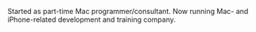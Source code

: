 
Started as part-time Mac programmer/consultant. Now running Mac- and iPhone-related development and training company.